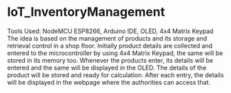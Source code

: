 # IoT_InventoryManagement
Tools Used: NodeMCU ESP8266, Arduino IDE, OLED, 4x4 Matrix Keypad
The idea is based on the management of products and its storage and retrieval control in a shop floor. Initially product details are collected and entered to the microcontroller by using 4x4 Matrix Keypad, the same will be stored in its memory too. Whenever the products enter, its details will be entered and the same will be displayed in the OLED. The details of the product will be stored and ready for calculation. After each entry, the details will be displayed in the webpage where the authorities can access that.
